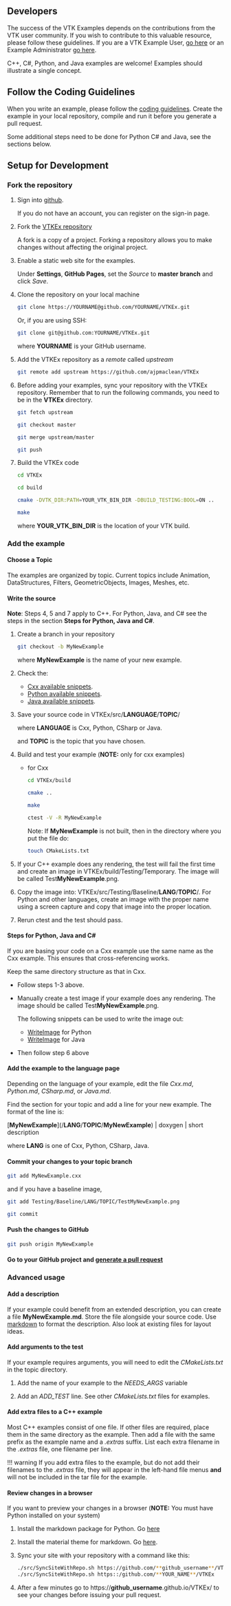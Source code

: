 ## Developers

The success of the VTK Examples depends on the contributions from the VTK user community. If you wish to contribute to this valuable resource, please follow these guidelines. If you are a VTK Example User, [go here](../ForUsers) or an Example Administrator [go here](../ForAdministrators).

C++, C#,  Python, and Java examples are welcome! Examples should illustrate a single concept.

## Follow the Coding Guidelines

When you write an example, please follow the [coding guidelines](../Guidelines). Create the example in your local repository, compile and run it before you generate a pull request.

Some additional steps need to be done for Python C# and Java, see the sections below.

## Setup for Development

### Fork the repository

1. Sign into [github](https://github.com/login).

    If you do not have an account, you can register on the sign-in page.

2. Fork the [VTKEx repository](https://github.com/ajpmaclean/VTKEx)

    A fork is a copy of a project. Forking a repository allows you to make changes without affecting the original project.

3. Enable a static web site for the examples.

    Under **Settings**, **GitHub Pages**, set the *Source* to **master branch** and click *Save*.

4. Clone the repository on your local machine

    ``` bash
    git clone https://YOURNAME@github.com/YOURNAME/VTKEx.git
    ```

    Or, if you are using SSH:

    ``` bash
    git clone git@github.com:YOURNAME/VTKEx.git
    ```

    where **YOURNAME** is your GitHub username.

5. Add the VTKEx repository as a *remote* called *upstream*

    ``` bash
    git remote add upstream https://github.com/ajpmaclean/VTKEx
    ```

6. Before adding your examples, sync your repository with the VTKEx repository. Remember that to run the following commands, you need to be in the **VTKEx** directory.

    ``` bash
    git fetch upstream
    ```

    ``` bash
    git checkout master
    ```

    ``` bash
    git merge upstream/master
    ```

    ``` bash
    git push
    ```

7. Build the VTKEx code

    ``` bash
    cd VTKEx
    ```

    ``` bash
    cd build
    ```

    ``` bash
    cmake -DVTK_DIR:PATH=YOUR_VTK_BIN_DIR -DBUILD_TESTING:BOOL=ON ..
    ```

    ``` bash
    make
    ```

    where **YOUR_VTK_BIN_DIR** is the location of your VTK build.

### Add the example

#### Choose a Topic

The examples are organized by topic. Current topics include Animation,
DataStructures, Filters, GeometricObjects, Images, Meshes, etc.

#### Write the source

**Note**: Steps 4, 5 and 7 apply to C++. For Python, Java, and C# see the steps in the section **Steps for Python, Java and C#**.

1. Create a branch in your repository

    ``` bash
    git checkout -b MyNewExample
    ```

    where **MyNewExample** is the name of your new example.

2. Check the:

    - [Cxx available snippets](../../Cxx/Snippets).
    - [Python available snippets](../../Python/Snippets).
    - [Java available snippets](../../Java/Snippets).

3. Save your source code in VTKEx/src/**LANGUAGE**/**TOPIC**/

    where **LANGUAGE** is Cxx, Python, CSharp or Java.

    and **TOPIC** is the topic that you have chosen.

4. Build and test your example (**NOTE:** only for cxx examples)

   - for Cxx

        ``` bash
        cd VTKEx/build
        ```

        ``` bash
        cmake ..
        ```

        ``` bash
        make
        ```

        ``` bash
        ctest -V -R MyNewExample
        ```

        Note: If **MyNewExample** is not built, then in the directory where you put the file do:

        ``` bash
        touch CMakeLists.txt
        ```

5. If your C++ example does any rendering, the test will fail the first time and create an image in VTKEx/build/Testing/Temporary. The image will be called Test**MyNewExample**.png.

6. Copy the image into: VTKEx/src/Testing/Baseline/**LANG**/**TOPIC**/. For Python and other languages, create an image with the proper name using a screen capture and copy that image into the proper location.

7. Rerun ctest and the test should pass.

#### Steps for Python, Java and C#

If you are basing your code on a Cxx example use the same name as the Cxx example. This ensures that cross-referencing works.

Keep the same directory structure as that in Cxx.

- Follow steps 1-3 above.
- Manually create a test image if your example does any rendering. The image should be called Test**MyNewExample**.png.

  The following snippets can be used to write the image out:

  - [WriteImage](../../Python/Snippets/WriteImage/) for Python
  - [WriteImage](../../Java/Snippets/WriteImage/) for Java

- Then follow step 6 above

#### Add the example to the language page

Depending on the language of your example, edit the file *Cxx.md*, *Python.md*, *CSharp.md*, or *Java.md*.

Find the section for your topic and add a line for your new example. The format of the line is:

\[**MyNewExample**\]\(/**LANG**/**TOPIC**/**MyNewExample**\) | doxygen | short description

where **LANG** is one of Cxx, Python, CSharp, Java.

#### Commit your changes to your topic branch

``` bash
git add MyNewExample.cxx
```

and if you have a baseline image,

``` bash
git add Testing/Baseline/LANG/TOPIC/TestMyNewExample.png
```

``` bash
git commit
```

#### Push the changes to GitHub

``` bash
git push origin MyNewExample
```

#### Go to your GitHub project and [generate a pull request](https://help.github.com/articles/creating-a-pull-request/)

### Advanced usage

#### Add a description

If your example could benefit from an extended description, you can create a file **MyNewExample.md**. Store the file alongside your source code. Use [markdown](https://guides.github.com/features/mastering-markdown/) to format the description. Also look at existing files for layout ideas.

#### Add arguments to the test

If your example requires arguments, you will need to edit the *CMakeLists.txt* in the topic directory.

1. Add the name of your example to the *NEEDS_ARGS* variable

2. Add an *ADD_TEST* line. See other *CMakeLists.txt* files for examples.

#### Add extra files to a C++ example

Most C++ examples consist of one file. If other files are required,
place them in the same directory as the example. Then add a file with
the same prefix as the example name and a *.extras* suffix. List each
extra filename in the *.extras* file, one filename per line.

!!! warning
    If you add extra files to the example, but do not add their filenames to the *.extras* file, they will appear in the left-hand file menus **and** will not be included in the tar file for the example.

#### Review changes in a browser

If you want to preview your changes in a browser (**NOTE:** You must have Python installed on your system)

  1. Install the markdown package for Python. Go [here](https://pythonhosted.org/Markdown/install.html)

  2. Install the material theme for markdown. Go [here](http://squidfunk.github.io/mkdocs-material/#quick-start).

  3. Sync your site with your repository with a command like this:

        ``` bash
        ./src/SyncSiteWithRepo.sh https://github.com/**github_username**/VTKEx /home/**username**/**path_to**/VTK/
        ./src/SyncSiteWithRepo.sh https::/github.com/**YOUR_NAME**/VTKEx
        ```

  4. After a few minutes go to https://**github_username**.github.io/VTKEx/ to see your changes before issuing your pull request.

